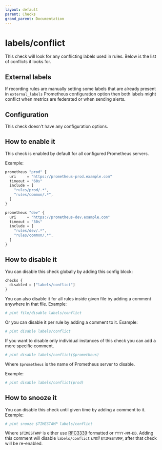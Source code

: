 ```yaml
---
layout: default
parent: Checks
grand_parent: Documentation
---
```


# labels/conflict

This check will look for any conflicting labels used in rules.
Below is the list of conflicts it looks for.

## External labels

If recording rules are manually setting some labels that are
already present in `external_labels` Prometheus configuration option
then both labels might conflict when metrics are federated or when sending
alerts.

## Configuration

This check doesn't have any configuration options.

## How to enable it

This check is enabled by default for all configured Prometheus servers.

Example:

```js
prometheus "prod" {
  uri     = "https://prometheus-prod.example.com"
  timeout = "60s"
  include = [
    "rules/prod/.*",
    "rules/common/.*",
  ]
}

prometheus "dev" {
  uri     = "https://prometheus-dev.example.com"
  timeout = "30s"
  include = [
    "rules/dev/.*",
    "rules/common/.*",
  ]
}
```

## How to disable it

You can disable this check globally by adding this config block:

```js
checks {
  disabled = ["labels/conflict"]
}
```

You can also disable it for all rules inside given file by adding
a comment anywhere in that file. Example:

```yaml
# pint file/disable labels/conflict
```

Or you can disable it per rule by adding a comment to it. Example:

```yaml
# pint disable labels/conflict
```

If you want to disable only individual instances of this check
you can add a more specific comment.

```yaml
# pint disable labels/conflict($prometheus)
```

Where `$prometheus` is the name of Prometheus server to disable.

Example:

```yaml
# pint disable labels/conflict(prod)
```

## How to snooze it

You can disable this check until given time by adding a comment to it. Example:

```yaml
# pint snooze $TIMESTAMP labels/conflict
```

Where `$TIMESTAMP` is either use [RFC3339](https://www.rfc-editor.org/rfc/rfc3339)
formatted  or `YYYY-MM-DD`.
Adding this comment will disable `labels/conflict` *until* `$TIMESTAMP`, after that
check will be re-enabled.
